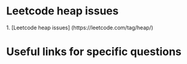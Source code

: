 # Leetcode heap issues
<p>1. [Leetcode heap issues] (https://leetcode.com/tag/heap/)

# Useful links for specific questions
